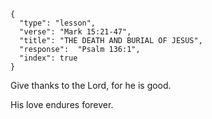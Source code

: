 ```
{
  "type": "lesson",
  "verse": "Mark 15:21-47",
  "title": "THE DEATH AND BURIAL OF JESUS",
  "response":  "Psalm 136:1",
  "index": true
}
```

Give thanks to the Lord, for he is good.

His love endures forever.
